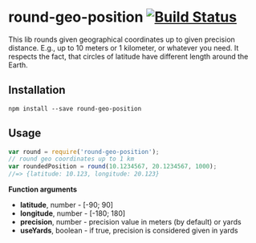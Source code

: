 # round-geo-position [![Build Status](https://travis-ci.org/treble-snake/round-geo-position.svg?branch=master)](https://travis-ci.org/treble-snake/round-geo-position)

This lib rounds given geographical coordinates up to given precision distance.
E.g., up to 10 meters or 1 kilometer, or whatever you need.
It respects the fact, that circles of latitude have different length around the Earth.

## Installation
```
npm install --save round-geo-position
```

## Usage
```js
var round = require('round-geo-position');
// round geo coordinates up to 1 km
var roundedPosition = round(10.1234567, 20.1234567, 1000);
//=> {latitude: 10.123, longitude: 20.123}
```

**Function arguments**
* **latitude**, number  - \[-90; 90\]
* **longitude**, number - \[-180; 180\]
* **precision**, number - precision value in meters (by default) or yards
* **useYards**, boolean - if true, precision is considered given in yards
